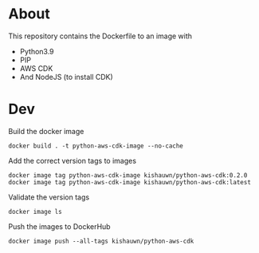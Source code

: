 # About

This repository contains the Dockerfile to an image with
- Python3.9
- PIP
- AWS CDK
- And NodeJS (to install CDK)

# Dev

Build the docker image
```
docker build . -t python-aws-cdk-image --no-cache
``` 

Add the correct version tags to images
```
docker image tag python-aws-cdk-image kishauwn/python-aws-cdk:0.2.0
docker image tag python-aws-cdk-image kishauwn/python-aws-cdk:latest
```

Validate the version tags
```
docker image ls
```

Push the images to DockerHub
```
docker image push --all-tags kishauwn/python-aws-cdk
```
